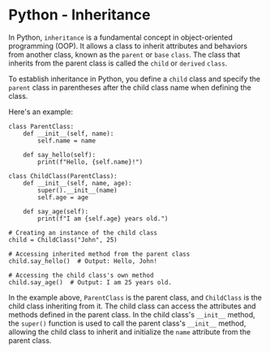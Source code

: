 # Python - Inheritance

In Python, `inheritance` is a fundamental concept in object-oriented programming (OOP). It allows a class to inherit attributes and behaviors from another class, known as the `parent` or `base` `class`. The class that inherits from the parent class is called the `child` or `derived` `class`.

To establish inheritance in Python, you define a `child` class and specify the `parent` class in parentheses after the child class name when defining the class.

Here's an example:
```
class ParentClass:
    def __init__(self, name):
        self.name = name
    
    def say_hello(self):
        print(f"Hello, {self.name}!")

class ChildClass(ParentClass):
    def __init__(self, name, age):
        super().__init__(name)
        self.age = age
    
    def say_age(self):
        print(f"I am {self.age} years old.")

# Creating an instance of the child class
child = ChildClass("John", 25)

# Accessing inherited method from the parent class
child.say_hello()  # Output: Hello, John!

# Accessing the child class's own method
child.say_age()  # Output: I am 25 years old.
```

In the example above, `ParentClass` is the parent class, and `ChildClass` is the child class inheriting from it. The child class can access the attributes and methods defined in the parent class. In the child class's `__init__` method, the `super()` function is used to call the parent class's `__init__` method, allowing the child class to inherit and initialize the `name` attribute from the parent class.

